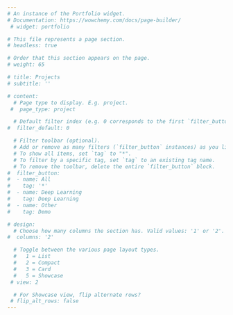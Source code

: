 ```yaml
---
# An instance of the Portfolio widget.
# Documentation: https://wowchemy.com/docs/page-builder/
 # widget: portfolio

# This file represents a page section.
# headless: true

# Order that this section appears on the page.
# weight: 65

# title: Projects
# subtitle: ''

# content:
  # Page type to display. E.g. project.
 #  page_type: project

  # Default filter index (e.g. 0 corresponds to the first `filter_button` instance below).
#  filter_default: 0

  # Filter toolbar (optional).
  # Add or remove as many filters (`filter_button` instances) as you like.
  # To show all items, set `tag` to "*".
  # To filter by a specific tag, set `tag` to an existing tag name.
  # To remove the toolbar, delete the entire `filter_button` block.
#  filter_button:
#  - name: All
#    tag: '*'
#  - name: Deep Learning
#    tag: Deep Learning
#  - name: Other
#    tag: Demo

# design:
  # Choose how many columns the section has. Valid values: '1' or '2'.
#  columns: '2'

  # Toggle between the various page layout types.
  #   1 = List
  #   2 = Compact
  #   3 = Card
  #   5 = Showcase
 # view: 2

  # For Showcase view, flip alternate rows?
 # flip_alt_rows: false
---
```

